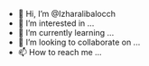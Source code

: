 - 👋 Hi, I’m @Izharalibalocch
- 👀 I’m interested in ...
- 🌱 I’m currently learning ...
- 💞️ I’m looking to collaborate on ...
- 📫 How to reach me ...

<!---
Izharalibalocch/Izharalibalocch is a ✨ special ✨ repository because its `README.md` (this file) appears on your GitHub profile.
You can click the Preview link to take a look at your changes.
--->
